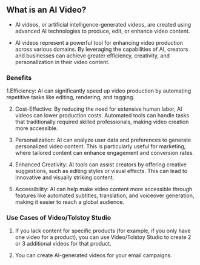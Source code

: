## What is an AI Video?

- AI videos, or artificial intelligence-generated videos, are created using advanced AI technologies to produce, edit, or enhance video content. 

- AI videos represent a powerful tool for enhancing video production across various domains. By leveraging the capabilities of AI, creators and businesses can achieve greater efficiency, creativity, and personalization in their video content.

### Benefits
1.Efficiency: AI can significantly speed up video production by automating repetitive tasks like editing, rendering, and tagging.

2. Cost-Effective: By reducing the need for extensive human labor, AI videos can lower production costs. Automated tools can handle tasks that traditionally required skilled professionals, making video creation more accessible.

3. Personalization: AI can analyze user data and preferences to generate personalized video content. This is particularly useful for marketing, where tailored content can enhance engagement and conversion rates.

4. Enhanced Creativity: AI tools can assist creators by offering creative suggestions, such as editing styles or visual effects. This can lead to innovative and visually striking content.

5. Accessibility: AI can help make video content more accessible through features like automated subtitles, translation, and voiceover generation, making it easier to reach a global audience.

### Use Cases of Video/Tolstoy Studio
1. If you lack content for specific products (for example, if you only have one video for a product), you can use Video/Tolstoy Studio to create 2 or 3 additional videos for that product.

2. You can create AI-generated videos for your email campaigns.
